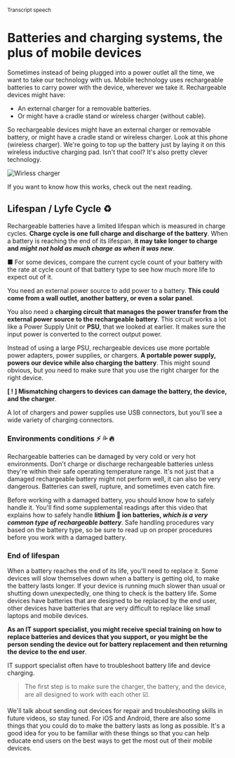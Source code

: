 <sub>Transcript speech</sub>

# Batteries and charging systems, the plus of mobile devices

Sometimes instead of being plugged into a power outlet all the time, we want to take our technology with us.
Mobile technology uses rechargeable batteries to carry power with the device, wherever we take it.
Rechargeable devices might have:
- An external charger for a removable batteries.
- Or might have a cradle stand or wireless charger (without cable).

So rechargeable devices might have an external charger or removable battery, or might have a cradle stand or wireless charger.
Look at this phone (wireless charger). We're going to top up the battery just by laying it on this wireless inductive charging pad.
Isn't that cool? It's also pretty clever technology.

![Wirless charger](https://cdn.shopify.com/s/files/1/0548/9908/1435/products/3-in-1-wireless-charger-wireless-charging-station-dock-pad-iphone-apple-watch-airpods-pro-evolved-charger-2_x785@2x.jpg?v=1670240276)

If you want to know how this works, check out the next reading.

## Lifespan / Lyfe Cycle :recycle:

Rechargeable batteries have a limited lifespan which is measured in charge cycles. **Charge cycle is one full charge and discharge of the battery**.
When a battery is reaching the end of its lifespan, **it may take longer to charge and _might not hold as much charge as when it was new_**.

■ For some devices, compare the current cycle count of your battery with the rate at cycle count of that battery type to see how much more life 
to expect out of it.

You need an external power source to add power to a battery. **This could come from a wall outlet, another battery, or even a solar panel**.

You also need a **charging circuit that manages the power transfer from the external power source to the rechargeable battery**.
This circuit works a lot like a Power Supply Unit or **PSU**, that we looked at earlier.
It makes sure the input power is converted to the correct output power.

Instead of using a large PSU, rechargeable devices use more portable power adapters, power supplies, or chargers.
**A portable power supply, powers our device while also charging the battery**. This might sound obvious, but you need to make
sure that you use the right charger for the right device.

**[ ! ] Mismatching chargers to devices can damage the battery, the device, and the charger**.

A lot of chargers and power supplies use USB connectors, but you'll see a wide variety of charging connectors.

### Environments conditions :zap: :sweat_drops: :fire:

Rechargeable batteries can be damaged by very cold or very hot environments. Don't charge or discharge rechargeable batteries unless
they're within their safe operating temperature range. It's not just that a damaged rechargeable battery might not perform well,
it can also be very dangerous. Batteries can swell, rupture, and sometimes even catch fire.

Before working with a damaged battery, you should know how to safely handle it. You'll find some supplemental readings after this
video that explains how to safely handle **lithium :radio_button: ion batteries, _which is a very common type of rechargeable battery_**.
Safe handling procedures vary based on the battery type, so be sure to read up on proper procedures before you work with a damaged battery.

### End of lifespan

When a battery reaches the end of its life, you'll need to replace it. Some devices will slow themselves down when a battery is getting old,
to make the battery lasts longer. If your device is running much slower than usual or shutting down unexpectedly, one thing to check is the battery life.
Some devices have batteries that are designed to be replaced by the end user, other devices have batteries that are very difficult to replace like
small laptops and mobile devices.

**As an IT support specialist, you might receive special training on how to replace batteries and devices that you support, or you might be the person
sending the device out for battery replacement and then returning the device to the end user**.

IT support specialist often have to troubleshoot battery life and device charging.

> The first step is to make sure the charger, the battery, and the device, are all designed to work with each other :ballot_box_with_check:.

We'll talk about sending out devices for repair and troubleshooting skills in future videos, so stay tuned.
For iOS and Android, there are also some things that you could do to make the battery lasts as long as possible.
It's a good idea for you to be familiar with these things so that you can help educate end users on the best ways to get the most out of their
mobile devices.
